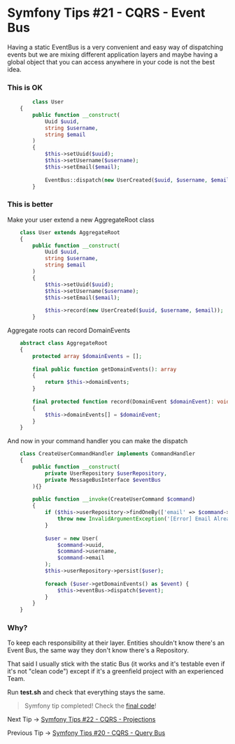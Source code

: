 # Symfony Tips #21 - CQRS - Event Bus

Having a static EventBus is a very convenient and easy way of dispatching events but we are mixing different application layers and maybe having a global object that you can access anywhere in your code is not the best idea.

### This is OK
```php
        class User
    {
        public function __construct(
            Uuid $uuid,
            string $username,
            string $email
        )
        {
            $this->setUuid($uuid);
            $this->setUsername($username);
            $this->setEmail($email);
    
            EventBus::dispatch(new UserCreated($uuid, $username, $email));
        }
```    

### This is better

Make your user extend a new AggregateRoot class
```php
    class User extends AggregateRoot
    {
        public function __construct(
            Uuid $uuid,
            string $username,
            string $email
        )
        {
            $this->setUuid($uuid);
            $this->setUsername($username);
            $this->setEmail($email);
    
            $this->record(new UserCreated($uuid, $username, $email));
        }
 ```   

Aggregate roots can record DomainEvents
```php
    abstract class AggregateRoot
    {
        protected array $domainEvents = [];
    
        final public function getDomainEvents(): array
        {
            return $this->domainEvents;
        }
    
        final protected function record(DomainEvent $domainEvent): void
        {
            $this->domainEvents[] = $domainEvent;
        }
    }
```

And now in your command handler you can make the dispatch
```php
    class CreateUserCommandHandler implements CommandHandler
    {
        public function __construct(
            private UserRepository $userRepository,
            private MessageBusInterface $eventBus
        ){}
    
        public function __invoke(CreateUserCommand $command)
        {
            if ($this->userRepository->findOneBy(['email' => $command->email])) {
                throw new InvalidArgumentException('[Error] Email Already Exists');
            }
    
            $user = new User(
                $command->uuid,
                $command->username,
                $command->email
            );
            $this->userRepository->persist($user);
    
            foreach ($user->getDomainEvents() as $event) {
                $this->eventBus->dispatch($event);
            }
        }
    }
```

### Why?

To keep each responsibility at their layer. Entities shouldn't know there's an Event Bus, the same way they don't know there's a Repository.

That said I usually stick with the static Bus (it works and it's testable even if it's not "clean code") except if it's a greenfield project with an experienced Team.

Run **test.sh** and check that everything stays the same.

> Symfony tip completed! Check the [final code](https://github.com/albertobeiz/symfony-tips/tree/21)!

Next Tip -> [Symfony Tips #22 - CQRS - Projections](https://github.com/albertobeiz/symfony-tips/tree/22)

Previous Tip -> [Symfony Tips #20 - CQRS - Query Bus](https://github.com/albertobeiz/symfony-tips/tree/20)
